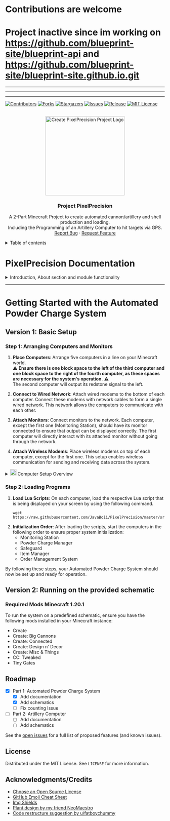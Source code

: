 # Contributions are welcome
# Project inactive since im working on https://github.com/blueprint-site/blueprint-api and https://github.com/blueprint-site/blueprint-site.github.io.git

---

---

---

[![Contributors][contributors-shield]][contributors-url]
[![Forks][forks-shield]][forks-url]
[![Stargazers][stars-shield]][stars-url]
[![Issues][issues-shield]][issues-url]
[![Release][release-shield]][release-url]
[![MIT License][license-shield]][license-url]



<!-- PROJECT LOGO -->
<br />
<div align="center">
<img src="https://github.com/JavaBoii/PixelPrecision/assets/79570962/d3d94f18-888c-4d25-99d5-2d279359455a" alt="Create PixelPrecision Project Logo" height="250">


  <h3 align="center">Project PixelPrecision</h3>

  <p align="center">
    A 2-Part Minecraft Project to create automated cannon/artillery and shell production and loading.<br>
    Including the Programming of an Artillery Computer to hit targets via GPS.
    <br>
    <a href="https://github.com/JavaBoii/PixelPrecision/issues">Report Bug</a>
    ·
    <a href="https://github.com/JavaBoii/PixelPrecision/issues">Request Feature</a>
  </p>
</div>

<details>
    <summary>Table of contents</summary>

- [Introduction](#introduction)
- [Documentation Overview](#documentation-overview)
    - [Part 1: Automated Powder Charge System](#automated-powder-charge-system)
        - [System Architecture](#system-architecture)
        - [Component Details](#component-details)
            - [Monitoring Station]()
            - [Powder Charge Manager]()
            - [Safeguard]()
            - [Item Manager]()
            - [Order Management System]()
            - [Sender]()
        - [Workflow Overview](#workflow-overview)
    - [Part 2: Automated Artillery Loading and Aiming System](#automated-artillery-loading-and-aiming-system) (WIP)
- [Getting Started](#getting-started)
    - [Version 1: Basic Setup](#version-1-basic-setup)
        - [Step 1: Arranging Computers and Monitors](#step-1-arranging-computers-and-monitors)
        - [Step 2: Loading Programs](#step-2-loading-programs)
    - [Version 2: Running on the provided schematic](#version-2-running-on-the-provided-schematic)
        - [Required Mods](#required-mods)
        - [Step 1: Placing the Schematic](#step-1-placing-the-schematic)
        - [Step 2: Preparing Computers](#step-2-preparing-computers)
        - [Step 3: Initialization](#step-3-initialization)
- [Roadmap](#roadmap)
- [License](#license)
- [Acknowledgments](#acknowledgments)

</details>


# PixelPrecision Documentation

<details>
    <summary>Introduction, About section and module functionality</summary>

## Introduction

This project of mine was a way to challenge myself in Minecraft with the Create, Create:Big Cannons and ComputerCraft:Tweaked mod. <br>
So it started with the idea of creating an automated Artillery with the help of ComputerCraft, which quickly turned into a nightmare.<br>
So I sat down to code and build a shell delivery System. The Artillery Computer is a WIP, since I have to calculate 
* the gravity and acceleration of the shots
* time that each Create speed takes to make the gun do a 360° to get horizontal °/s
* time that each Create speed takes to make the gun go from 0 to its maximum 60° to get vertical °/s

The project is divided into two distinct but interconnected parts: 
the Automated Powder Charge System and the Automated Artillery Loading and Aiming System. <br>
Each part plays a crucial role in the operation, 
ensuring that the artillery can dynamically deliver shells of varying powers to the target upon request and in the end destroy it with the Computers Assistance.

## Part 1: Automated Powder Charge System

The Automated Powder Charge System is made to dynamically deliver shells with varying levels of power (1-4) to the artillery gun. 
This system automates the entire process of managing powder charges, from receiving orders to the precise dispensing of the charges. 
It consists of several key components, including a 
* simple commandline interface for order input
* a monitoring station for real-time status updates
* a safeguard system for ensuring dispensing accuracy
* an order management system for process coordination 
* an item manager that controls the physical dispensing mechanism.

**Key Features:**

- **Dynamic Dispensing**: Adjusts the amount and type of powder charge based on user input, allowing for customization of shell power.
- **Real-Time Monitoring**: Provides live feedback on the system's status, enhancing overview and user intervention.
- **Accuracy Assurance**: Incorporates counting mechanisms to ensure that the exact amount of powder charge is dispensed, maintaining reliability. ( _known bug: the system misses 0.1% of the outbound shells, causing a freeze in the End_ ) 
- **Automated Coordination**: Centralizes order processing and coordinates the actions of various components to streamline operations.

## Part 2: Automated Artillery Loading and Aiming System

WIP

---

# Automated Powder Charge System Documentation

## System Architecture

The Automated Powder Charge System is a sophisticated, modular network designed within Minecraft, powered by the ComputerCraft mod. This system demonstrates the integration of automated processes with real-time monitoring and control, utilizing Lua scripting for communication and operation across multiple components.

The architecture comprises six key components, each responsible for distinct aspects of the system's functionality:

1. **Monitoring Station (`MonitoringStation.lua`)**
2. **Powder Charge Manager (`PowderChargeManager.lua`)**
3. **Safeguard (`Safeguard.lua`)**
4. **Item Manager (`ItemManager.lua`)**
5. **Order Management System (`OrderManagementSystem.lua`)**
6. **Sender is the computer/tablet that orders (`sender.lua`)**

<details>
    <summary><img src="https://icones.pro/wp-content/uploads/2021/06/icone-d-image-orange.png" height="20" alt="image icon"> Isometric View of the Plant</summary>
    <img src="https://github.com/JavaBoii/PixelPrecision/assets/79570962/613d2ae6-f366-439d-8711-137682a5b437" alt="Isometric view of Shell production" height="650">
</details>

---

## Component Details
<details>
    <summary><img src="https://icones.pro/wp-content/uploads/2021/06/icone-d-image-orange.png" height="20" alt="image icon"> Isometric X-Ray View for reference</summary>
    <img src="https://github.com/JavaBoii/PixelPrecision/assets/79570962/3af9159b-88ff-4439-a672-a87cc5487370" alt="Isometric X-RAY view of Shell production" height="550">
</details>


Shown in image above:
[1]: [Shell dispenser](#item-manager)
[2]: [Shell Power controlling](#powder-charge-manager)
[3]: [Outbound Shell counting](#safeguard-safeguardlua)


### Monitoring Station (`MonitoringStation.lua`)

The Monitoring Station acts as the central hub for real-time feedback and system status updates. 
It displays information on a connected monitor, using color-coded text to differentiate between various messages and statuses.

**Features:**
- Displays real-time updates from all system components.
- Utilizes color coding for clear, at-a-glance information dissemination.

### Powder Charge Manager (`PowderChargeManager.lua`)

This component controls the shell power operation, adjusting settings based on the mode (1-4) specified by incoming orders. 
It ensures the dispensing process aligns with the requested parameters.

**Key Features:**
- Receives and processes mode commands.
- Adjusts redstone output for precise control over the dispensing mechanism.
- Provides status updates to the Monitoring Station.

### Safeguard (`Safeguard.lua`) 
( ⚠️ _**known bug**: the system misses 0.1% of the outbound shells, causing a freeze in the End_ ⚠️ )<br>
The Safeguard ensures the accuracy of the dispensing process by counting each dispensed item. 
It monitors redstone signals and communicates the count to the Monitoring Station, verifying that the quantity dispensed matches the order.

**Features:**
- Monitors and counts dispensed items for accuracy.
- Communicates count and status updates in real-time.

### Item Manager (`ItemManager.lua`)

Directly responsible for the physical dispensing of items, the Item Manager adjusts its operations based on the specifics of received orders, 
ensuring the correct quantity and mode of powder charges are dispensed.

**Features:**
- Controls the physical dispensing mechanism.
- Adjusts operations dynamically based on order details.

### Order Management System (`OrderManagementSystem.lua`)

As the coordinator of the dispensing process, the Order Management System processes incoming orders, 
communicates with the Item Manager and Safeguard, and maintains the system's operational flow.

**Features:**
- Processes and coordinates the execution of orders.
- Ensures communication and synchronization between system components.

### Sender (`sender.lua`)

The Sender provides the user interface for the system, allowing for the input of order details such as mode and quantity. 
It validates inputs and transmits the order to the system for processing.

**Features:**
- Captures and validates user input.
- Initiates the order process by transmitting details to the system.

## Workflow Overview

The Automated Powder Charge System operates through a coordinated workflow:

1. **Order Placement**: The user inputs order details into the Sender, which transmits the validated order to the system.
2. **Order Coordination**: The Order Management System receives the order, initiating the dispensing process with the Item Manager.
3. **Monitoring**: The Monitoring Station displays real-time updates, providing visibility into the system's operations.
4. **Verification**: Safeguard verifying accuracy.
5. **Completion**: Upon order fulfillment, the system signals completion, readying itself for the next order.

</details>

---

<!-- GETTING STARTED -->
# Getting Started with the Automated Powder Charge System

## Version 1: Basic Setup

### Step 1: Arranging Computers and Monitors

1. **Place Computers**: Arrange five computers in a line on your Minecraft world. <br>⚠️ **Ensure there is one block space to the left of the third computer and one block space to the right of the fourth computer, as these spaces are necessary for the system's operation.** ⚠️<br>The second computer will output its redstone signal to the left.

2. **Connect to Wired Network**: Attach wired modems to the bottom of each computer. Connect these modems with network cables to form a single wired network. This network allows the computers to communicate with each other.

3. **Attach Monitors**: Connect monitors to the network. Each computer, except the first one (Monitoring Station), should have its monitor connected to ensure that output can be displayed correctly. The first computer will directly interact with its attached monitor without going through the network.

4. **Attach Wireless Modems**: Place wireless modems on top of each computer, except for the first one. This setup enables wireless communication for sending and receiving data across the system.

<details>
    <summary><img src="https://icones.pro/wp-content/uploads/2021/06/icone-d-image-orange.png" height="20" alt="image icon"> Computer Setup Overview</summary>
    <img src="https://github.com/JavaBoii/PixelPrecision/assets/79570962/65c86488-8aa2-4891-91ed-a647b7551af0" alt="Computer Setup Overview" height="350">
</details>

### Step 2: Loading Programs

1. **Load Lua Scripts**: On each computer, load the respective Lua script that is being displayed on your screen by using the following command. <br>
    ```shell
    wget https://raw.githubusercontent.com/JavaBoii/PixelPrecision/master/src/setup/RoleAssignmentScript.lua
    ```
2. **Initialization Order**: After loading the scripts, start the computers in the following order to ensure proper
   system initialization:
    - Monitoring Station
    - Powder Charge Manager
    - Safeguard
    - Item Manager
    - Order Management System

By following these steps, your Automated Powder Charge System should now be set up and ready for operation.

## Version 2: Running on the provided schematic

### Required Mods Minecraft 1.20.1

To run the system on a predefined schematic, ensure you have the following mods installed in your Minecraft instance:

- Create
- Create: Big Cannons
- Create: Connected
- Create: Design n' Decor
- Create: Misc & Things
- CC: Tweaked
- Tiny Gates

<!-- ROADMAP -->
## Roadmap

- [x] Part 1: Automated Powder Charge System
  - [x] Add documentation
  - [x] Add schematics
  - [ ] Fix counting Issue
- [ ] Part 2: Artillery Computer
  - [ ] Add documentation
  - [ ] Add schematics

See the [open issues](https://github.com/JavaBoii/PixelPrecision/issues) for a full list of proposed features (and known issues).


<!-- LICENSE -->
## License

Distributed under the MIT License. See `LICENSE` for more information.


<!-- ACKNOWLEDGMENTS -->
## Acknowledgments/Credits

* [Choose an Open Source License](https://choosealicense.com)
* [GitHub Emoji Cheat Sheet](https://www.webpagefx.com/tools/emoji-cheat-sheet)
* [Img Shields](https://shields.io)
* [Plant design by my friend NeoMaestro](https://github.com/placeholder)
* [Code restructure suggestion by u/fatboychummy](https://www.reddit.com/user/fatboychummy/)



<!-- MARKDOWN LINKS & IMAGES -->
[contributors-shield]: https://img.shields.io/github/contributors/JavaBoii/PixelPrecision?style=for-the-badge
[contributors-url]: https://github.com/JavaBoii/PixelPrecision/graphs/contributors
[forks-shield]: https://img.shields.io/github/forks/JavaBoii/PixelPrecision?style=for-the-badge
[forks-url]: https://github.com/JavaBoii/PixelPrecision/network/members
[stars-shield]: https://img.shields.io/github/stars/JavaBoii/PixelPrecision?style=for-the-badge
[stars-url]: https://github.com/JavaBoii/PixelPrecision/stargazers
[issues-shield]: https://img.shields.io/github/issues/JavaBoii/PixelPrecision?style=for-the-badge
[issues-url]: https://github.com/othneildrew/Best-README-Template/issues
[release-shield]: https://img.shields.io/github/v/release/JavaBoii/PixelPrecision?style=for-the-badge
[release-url]: https://github.com/JavaBoii/PixelPrecision/releases
[license-shield]: https://img.shields.io/github/license/JavaBoii/PixelPrecision?style=for-the-badge
[license-url]: https://github.com/JavaBoii/PixelPrecision/blob/master/LICENSE
